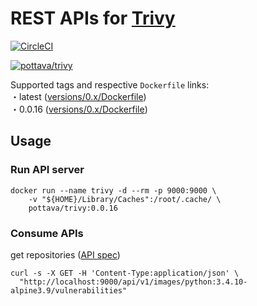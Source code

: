 # REST APIs for [Trivy](https://github.com/knqyf263/trivy)

[![CircleCI](https://circleci.com/gh/pottava/trivy-restapi.svg?style=svg)](https://circleci.com/gh/pottava/trivy-restapi)

[![pottava/trivy](http://dockeri.co/image/pottava/trivy)](https://hub.docker.com/r/pottava/trivy/)

Supported tags and respective `Dockerfile` links:  
・latest ([versions/0.x/Dockerfile](https://github.com/pottava/trivy-restapi/blob/master/versions/0.x/Dockerfile))  
・0.0.16 ([versions/0.x/Dockerfile](https://github.com/pottava/trivy-restapi/blob/master/versions/0.x/Dockerfile))  

## Usage

### Run API server

```console
docker run --name trivy -d --rm -p 9000:9000 \
    -v "${HOME}/Library/Caches":/root/.cache/ \
    pottava/trivy:0.0.16
```

### Consume APIs

get repositories ([API spec](https://raw.githubusercontent.com/pottava/trivy-restapi/master/spec.yaml))

```console
curl -s -X GET -H 'Content-Type:application/json' \
  "http://localhost:9000/api/v1/images/python:3.4.10-alpine3.9/vulnerabilities"
```
